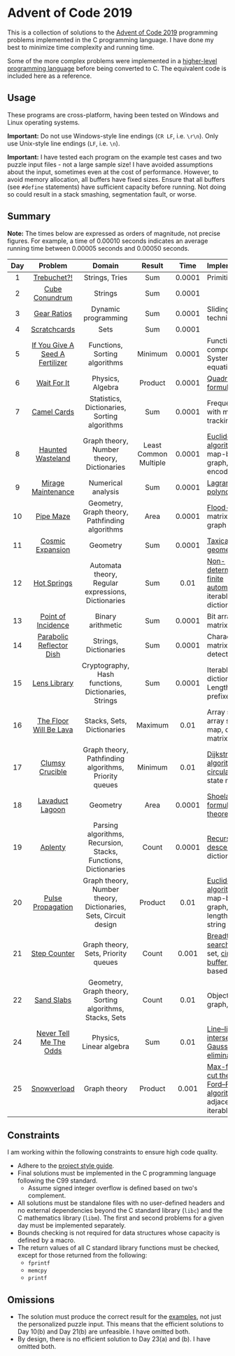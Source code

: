 # Advent of Code 2019

This is a collection of solutions to the
[Advent of Code 2019](https://adventofcode.com/2019) programming problems
implemented in the C programming language. I have done my best to minimize time
complexity and running time.

Some of the more complex problems were implemented in a
[higher-level programming language](ref/) before being converted to C. The
equivalent code is included here as a reference.

## Usage

These programs are cross-platform, having been tested on Windows and Linux
operating systems.

**Important:** Do not use Windows-style line endings (`CR LF`, i.e. `\r\n`).
Only use Unix-style line endings (`LF`, i.e. `\n`).

**Important:** I have tested each program on the example test cases and two
puzzle input files - not a large sample size! I have avoided assumptions about
the input, sometimes even at the cost of performance. However, to avoid memory
allocation, all buffers have fixed sizes. Ensure that all buffers (see `#define`
statements) have sufficient capacity before running. Not doing so could result
in a stack smashing, segmentation fault, or worse.

## Summary

**Note:** The times below are expressed as orders of magnitude, not precise
figures. For example, a time of 0.00010 seconds indicates an average running
time between 0.00005 seconds and 0.00050 seconds.

| Day |                     Problem                     |                             Domain                              |        Result         |  Time  | Implementation                                                                                                                                                                                                 |
| :-: | :---------------------------------------------: | :-------------------------------------------------------------: | :-------------------: | :----: | :------------------------------------------------------------------------------------------------------------------------------------------------------------------------------------------------------------- |
|  1  |           [Trebuchet?!](src/day01b.c)           |                         Strings, Tries                          |          Sum          | 0.0001 | Primitive [trie](https://en.wikipedia.org/wiki/Trie)                                                                                                                                                           |
|  2  |         [Cube Conundrum](src/day02b.c)          |                             Strings                             |          Sum          | 0.0001 |                                                                                                                                                                                                                |
|  3  |           [Gear Ratios](src/day03b.c)           |                       Dynamic programming                       |          Sum          | 0.0001 | Sliding window technique                                                                                                                                                                                       |
|  4  |          [Scratchcards](src/day04b.c)           |                              Sets                               |          Sum          | 0.0001 |                                                                                                                                                                                                                |
|  5  | [If You Give A Seed A Fertilizer](src/day05b.c) |                  Functions, Sorting algorithms                  |        Minimum        | 0.0001 | Function composition, System of linear equations                                                                                                                                                               |
|  6  |           [Wait For It](src/day06b.c)           |                        Physics, Algebra                         |        Product        | 0.0001 | [Quadratic formula](https://en.wikipedia.org/wiki/Quadratic_formula)                                                                                                                                           |
|  7  |           [Camel Cards](src/day07b.c)           |          Statistics, Dictionaries, Sorting algorithms           |          Sum          | 0.0001 | Frequency map with mode-tracking                                                                                                                                                                               |
|  8  |        [Haunted Wasteland](src/day08b.c)        |            Graph theory, Number theory, Dictionaries            | Least Common Multiple | 0.0001 | [Euclidean algorithm](https://en.wikipedia.org/wiki/Euclidean_algorithm), map-based graph, base-36 encoding                                                                                                    |
|  9  |       [Mirage Maintenance](src/day09b.c)        |                       Numerical analysis                        |          Sum          | 0.0001 | [Lagrange polynomial](https://en.wikipedia.org/wiki/Lagrange_polynomial)                                                                                                                                       |
| 10  |            [Pipe Maze](src/day10a.c)            |         Geometry, Graph theory, Pathfinding algorithms          |         Area          | 0.0001 | [Flood-fill](https://en.wikipedia.org/wiki/Flood_fill), matrix-based graph                                                                                                                                     |
| 11  |        [Cosmic Expansion](src/day11b.c)         |                            Geometry                             |          Sum          | 0.0001 | [Taxicab geometry](https://en.wikipedia.org/wiki/Taxicab_geometry)                                                                                                                                             |
| 12  |           [Hot Springs](src/day12b.c)           |       Automata theory, Regular expressions, Dictionaries        |          Sum          |  0.01  | [Non-deterministic finite automaton](https://en.m.wikipedia.org/wiki/Nondeterministic_finite_automaton), iterable dictionary                                                                                   |
| 13  |       [Point of Incidence](src/day13b.c)        |                        Binary arithmetic                        |          Sum          | 0.0001 | Bit array, bit matrix                                                                                                                                                                                          |
| 14  |    [Parabolic Reflector Dish](src/day14b.c)     |                      Strings, Dictionaries                      |          Sum          | 0.0001 | Character matrix, cycle detection                                                                                                                                                                              |
| 15  |          [Lens Library](src/day15b.c)           |       Cryptography, Hash functions, Dictionaries, Strings       |          Sum          | 0.0001 | Iterable ordered dictionary, Length-prefixed string                                                                                                                                                            |
| 16  |     [The Floor Will Be Lava](src/day16b.c)      |                   Stacks, Sets, Dictionaries                    |        Maximum        |  0.01  | Array stack, array set, array map, character matrix                                                                                                                                                            |
| 17  |         [Clumsy Crucible](src/day17b.c)         |      Graph theory, Pathfinding algorithms, Priority queues      |        Minimum        |  0.01  | [Dijkstra\'s algorithm](https://en.wikipedia.org/wiki/Dijkstra%27s_algorithm), [circular buffer](https://en.wikipedia.org/wiki/Circular_buffer), state matrix                                                  |
| 18  |         [Lavaduct Lagoon](src/day18b.c)         |                            Geometry                             |         Area          | 0.0001 | [Shoelace formula](https://en.wikipedia.org/wiki/Shoelace_formula), [Pick\'s theorem](https://en.wikipedia.org/wiki/Pick%27s_theorem)                                                                          |
| 19  |             [Aplenty](src/day19b.c)             | Parsing algorithms, Recursion, Stacks, Functions, Dictionaries  |         Count         | 0.0001 | [Recursive descent parser](https://en.wikipedia.org/wiki/Recursive_descent_parser), dictionary                                                                                                                 |
| 20  |        [Pulse Propagation](src/day20b.c)        | Graph theory, Number theory, Dictionaries, Sets, Circuit design |        Product        |  0.01  | [Euclidean algorithm](https://en.wikipedia.org/wiki/Euclidean_algorithm), map-based graph, hash set, length-prefixed string                                                                                    |
| 21  |          [Step Counter](src/day21a.c)           |               Graph theory, Sets, Priority queues               |         Count         | 0.001  | [Breadth-first search](https://en.wikipedia.org/wiki/Breadth-first_search), hash set, [circular buffer](https://en.wikipedia.org/wiki/Circular_buffer), matrix-based graph                                     |
| 22  |           [Sand Slabs](src/day22b.c)            |    Geometry, Graph theory, Sorting algorithms, Stacks, Sets     |         Count         |  0.01  | Object-based graph, hash set                                                                                                                                                                                   |
| 24  |     [Never Tell Me The Odds](src/day24b.c)      |                     Physics, Linear algebra                     |          Sum          |  0.01  | [Line–line intersection](https://en.wikipedia.org/wiki/Line%E2%80%93line_intersection), [Gaussian elimination](https://en.wikipedia.org/wiki/Gaussian_elimination)                                             |
| 25  |           [Snowverload](src/day25z.c)           |                          Graph theory                           |        Product        | 0.001  | [Max-flow min-cut theorem](https://en.wikipedia.org/wiki/Max-flow_min-cut_theorem), [Ford–Fulkerson algorithm](https://en.wikipedia.org/wiki/Ford%E2%80%93Fulkerson_algorithm), adjacency list, iterable graph |

## Constraints

I am working within the following constraints to ensure high code quality.

- Adhere to the [project style guide](cstyle.md).
- Final solutions must be implemented in the C programming language following
  the C99 standard.
  - Assume signed integer overflow is defined based on two\'s complement.
- All solutions must be standalone files with no user-defined headers and no
  external dependencies beyond the C standard library (`libc`) and the C
  mathematics library (`libm`). The first and second problems for a given day
  must be implemented separately.
- Bounds checking is not required for data structures whose capacity is defined
  by a macro.
- The return values of all C standard library functions must be checked, except
  for those returned from the following:
  - `fprintf`
  - `memcpy`
  - `printf`

## Omissions

- The solution must produce the correct result for the [examples](data/), not
  just the personalized puzzle input. This means that the efficient solutions to
  Day 10(b) and Day 21(b) are unfeasible. I have omitted both.
- By design, there is no efficient solution to Day 23(a) and (b). I have
  omitted both.
